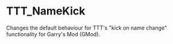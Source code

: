 # TTT_NameKick
Changes the default behaviour for TTT's "kick on name change" functionality for Garry's Mod (GMod).

